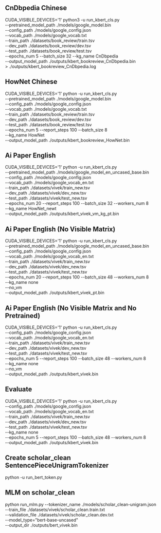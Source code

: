 ## CnDbpedia Chinese
CUDA_VISIBLE_DEVICES='1' python3 -u run_kbert_cls.py \
    --pretrained_model_path ./models/google_model.bin \
    --config_path ./models/google_config.json \
    --vocab_path ./models/google_vocab.txt \
    --train_path ./datasets/book_review/train.tsv \
    --dev_path ./datasets/book_review/dev.tsv \
    --test_path ./datasets/book_review/test.tsv \
    --epochs_num 5 --batch_size 32 --kg_name CnDbpedia \
    --output_model_path ./outputs/kbert_bookreview_CnDbpedia.bin \
    > ./outputs/kbert_bookreview_CnDbpedia.log

## HowNet Chinese
CUDA_VISIBLE_DEVICES='1' python -u run_kbert_cls.py \
  --pretrained_model_path ./models/google_model.bin \
  --config_path ./models/google_config.json \
  --vocab_path ./models/google_vocab.txt \
  --train_path ./datasets/book_review/train.tsv \
  --dev_path ./datasets/book_review/dev.tsv \
  --test_path ./datasets/book_review/test.tsv \
  --epochs_num 5 --report_steps 100 --batch_size 8 \
  --kg_name HowNet \
  --output_model_path ./outputs/kbert_bookreview_HowNet.bin


## Ai Paper English
CUDA_VISIBLE_DEVICES='1' python -u run_kbert_cls.py \
  --pretrained_model_path ./models/google_model_en_uncased_base.bin \
  --config_path ./models/google_config.json \
  --vocab_path ./models/google_vocab_en.txt \
  --train_path ./datasets/vivek/train_new.tsv \
  --dev_path ./datasets/vivek/dev_new.tsv \
  --test_path ./datasets/vivek/test_new.tsv \
  --epochs_num 20 --report_steps 100 --batch_size 32 --workers_num 8 \
  --kg_name HowNet_newt \
  --output_model_path ./outputs/kbert_vivek_vm_kg_pt.bin


## Ai Paper English (No Visible Matrix)
CUDA_VISIBLE_DEVICES='1' python -u run_kbert_cls.py \
  --pretrained_model_path ./models/google_model_en_uncased_base.bin \
  --config_path ./models/google_config.json \
  --vocab_path ./models/google_vocab_en.txt \
  --train_path ./datasets/vivek/train_new.tsv \
  --dev_path ./datasets/vivek/dev_new.tsv \
  --test_path ./datasets/vivek/test_new.tsv \
  --epochs_num 20 --report_steps 100 --batch_size 48 --workers_num 8 \
  --kg_name none \
  --no_vm \
  --output_model_path ./outputs/kbert_vivek_pt.bin


## Ai Paper English (No Visible Matrix and No Pretrained)
CUDA_VISIBLE_DEVICES='1' python -u run_kbert_cls.py \
  --config_path ./models/google_config.json \
  --vocab_path ./models/google_vocab_en.txt \
  --train_path ./datasets/vivek/train_new.tsv \
  --dev_path ./datasets/vivek/dev_new.tsv \
  --test_path ./datasets/vivek/test_new.tsv \
  --epochs_num 5 --report_steps 100 --batch_size 48 --workers_num 8 \
  --kg_name none \
  --no_vm \
  --output_model_path ./outputs/kbert_vivek.bin

## Evaluate
CUDA_VISIBLE_DEVICES='1' python -u run_kbert_cls.py \
  --config_path ./models/google_config.json \
  --vocab_path ./models/google_vocab_en.txt \
  --train_path ./datasets/vivek/train_new.tsv \
  --dev_path ./datasets/vivek/dev_new.tsv \
  --test_path ./datasets/vivek/test_new.tsv \
  --kg_name none \
  --epochs_num 5 --report_steps 100 --batch_size 48 --workers_num 8 \
  --output_model_path ./outputs/kbert_vivek.bin

## Create scholar_clean SentencePieceUnigramTokenizer
python -u run_bert_token.py

## MLM on scholar_clean
python run_mlm.py --tokenizer_name ./models/scholar_clean-unigram.json \
  --train_file ./datasets/vivek/scholar_clean.train.txt \
  --validation_file ./datasets/vivek/scholar_clean.dev.txt \
  --model_type="bert-base-uncased" \
  --output_dir ./outputs/bert_vivek.bin
